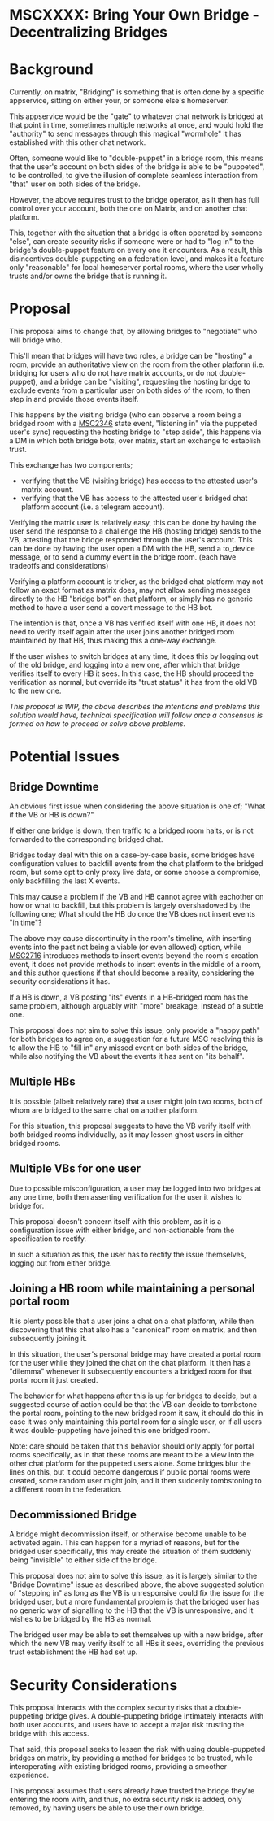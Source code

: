 # MSCXXXX: Bring Your Own Bridge - Decentralizing Bridges

# Background

Currently, on matrix, "Bridging" is something that is often done by a specific appservice, sitting
on either your, or someone else's homeserver.

This appservice would be the "gate" to whatever chat network is bridged at that point in time,
sometimes multiple networks at once, and would hold the "authority" to send messages through this
magical "wormhole" it has established with this other chat network.

Often, someone would like to "double-puppet" in a bridge room, this means that the user's account on
both sides of the bridge is able to be "puppeted", to be controlled, to give the illusion of
complete seamless interaction from "that" user on both sides of the bridge.

However, the above requires trust to the bridge operator, as it then has full control over your
account, both the one on Matrix, and on another chat platform.

This, together with the situation that a bridge is often operated by someone "else", can create
security risks if someone were or had to "log in" to the bridge's double-puppet feature on every one
it encounters. As a result, this disincentives double-puppeting on a federation level, and makes it
a feature only "reasonable" for local homeserver portal rooms, where the user wholly trusts and/or
owns the bridge that is running it.

# Proposal

This proposal aims to change that, by allowing bridges to "negotiate" who will bridge who.

This'll mean that bridges will have two roles, a bridge can be "hosting" a room, provide an
authoritative view on the room from the other platform (i.e. bridging for users who do not have
matrix accounts, or do not double-puppet), and a bridge can be "visiting", requesting the hosting
bridge to exclude events from a particular user on both sides of the room, to then step in and
provide those events itself.

This happens by the visiting bridge (who can observe a room being a bridged room with a
[MSC2346](https://github.com/matrix-org/matrix-doc/pull/2346) state event, "listening in" via the
puppeted user's sync) requesting the hosting bridge to "step aside", this happens via a DM in which
both bridge bots, over matrix, start an exchange to establish trust.

This exchange has two components;
- verifying that the VB (visiting bridge) has access to the attested user's matrix account.
- verifying that the VB has access to the attested user's bridged chat platform account (i.e. a
  telegram account).

Verifying the matrix user is relatively easy, this can be done by having the user send the response
to a challenge the HB (hosting bridge) sends to the VB, attesting that the bridge responded through
the user's account. This can be done by having the user open a DM with the HB, send a
to_device message, or to send a dummy event in the bridge room. (each have tradeoffs and considerations)

Verifying a platform account is tricker, as the bridged chat platform may not follow an exact format
as matrix does, may not allow sending messages directly to the HB "bridge bot" on that platform, or
simply has no generic method to have a user send a covert message to the HB bot.

The intention is that, once a VB has verified itself with one HB, it does not need to verify itself
again after the user joins another bridged room maintained by that HB, thus making this a one-way
exchange.

If the user wishes to switch bridges at any time, it does this by logging out of the old bridge, and
logging into a new one, after which that bridge verifies itself to every HB it sees. In this case,
the HB should proceed the verification as normal, but override its "trust status" it has from the
old VB to the new one.

*This proposal is WIP, the above describes the intentions and problems this solution would have,
technical specification will follow once a consensus is formed on how to proceed or solve above
problems.*

# Potential Issues

## Bridge Downtime

An obvious first issue when considering the above situation is one of; "What if the VB or HB is down?"

If either one bridge is down, then traffic to a bridged room halts, or is not forwarded to the
corresponding bridged chat.

Bridges today deal with this on a case-by-case basis, some bridges have configuration values to
backfill events from the chat platform to the bridged room, but some opt to only proxy live data, or
some choose a compromise, only backfilling the last X events.

This may cause a problem if the VB and HB cannot agree with eachother on how or what to backfill,
but this problem is largely overshadowed by the following one; What should the HB do once the VB
does not insert events "in time"?

The above may cause discontinuity in the room's timeline, with inserting events into the past not
being a viable (or even allowed) option, while
[MSC2716](https://github.com/matrix-org/matrix-doc/pull/2716) introduces methods to insert events
beyond the room's creation event, it does not provide methods to insert events in the middle of a
room, and this author questions if that should become a reality, considering the security
considerations it has.

If a HB is down, a VB posting "its" events in a HB-bridged room has the same problem, although
arguably with "more" breakage, instead of a subtle one.

This proposal does not aim to solve this issue, only provide a "happy path" for both bridges to
agree on, a suggestion for a future MSC resolving this is to allow the HB to "fill in" any missed
event on both sides of the bridge, while also notifying the VB about the events it has sent on "its
behalf".

## Multiple HBs

It is possible (albeit relatively rare) that a user might join two rooms, both of whom are bridged
to the same chat on another platform.

For this situation, this proposal suggests to have the VB verify itself with both bridged rooms
individually, as it may lessen ghost users in either bridged rooms.

## Multiple VBs for one user

Due to possible misconfiguration, a user may be logged into two bridges at any one time, both then
asserting verification for the user it wishes to bridge for.

This proposal doesn't concern itself with this problem, as it is a configuration issue with either
bridge, and non-actionable from the specification to rectify.

In such a situation as this, the user has to rectify the issue themselves, logging out from either
bridge.

## Joining a HB room while maintaining a personal portal room

It is plenty possible that a user joins a chat on a chat platform, while then discovering that this
chat also has a "canonical" room on matrix, and then subsequently joining it.

In this situation, the user's personal bridge may have created a portal room for the user while they
joined the chat on the chat platform. It then has a "dilemma" whenever it subsequently encounters a
bridged room for that portal room it just created.

The behavior for what happens after this is up for bridges to decide, but a suggested course of
action could be that the VB can decide to tombstone the portal room, pointing to the new bridged
room it saw, it should do this in case it was only maintaining this portal room for a single user,
or if all users it was double-puppeting have joined this one bridged room.

Note: care should be taken that this behavior should only apply for portal rooms specifically, as
in that these rooms are meant to be a view into the other chat platform for the puppeted users
alone. Some bridges blur the lines on this, but it could become dangerous if public portal rooms
were created, some random user might join, and it then suddenly tombstoning to a different room in
the federation.

## Decommissioned Bridge

A bridge might decommission itself, or otherwise become unable to be activated again. This can
happen for a myriad of reasons, but for the bridged user specifically, this may create the situation
of them suddenly being "invisible" to either side of the bridge.

This proposal does not aim to solve this issue, as it is largely similar to the "Bridge Downtime"
issue as described above, the above suggested solution of "stepping in" as long as the VB is
unresponsive could fix the issue for the bridged user, but a more fundamental problem is that the
bridged user has no generic way of signalling to the HB that the VB is unresponsive, and it wishes
to be bridged by the HB as normal.

The bridged user may be able to set themselves up with a new bridge, after which the new VB may
verify itself to all HBs it sees, overriding the previous trust establishment the HB had set up.

# Security Considerations

This proposal interacts with the complex security risks that a double-puppeting bridge gives. A
double-puppeting bridge intimately interacts with both user accounts, and users have to accept a
major risk trusting the bridge with this access.

That said, this proposal seeks to lessen the risk with using double-puppeted bridges on matrix, by
providing a method for bridges to be trusted, while interoperating with existing bridged rooms,
providing a smoother experience.

This proposal assumes that users already have trusted the bridge they're entering the room with, and
thus, no extra security risk is added, only removed, by having users be able to use their own
bridge.